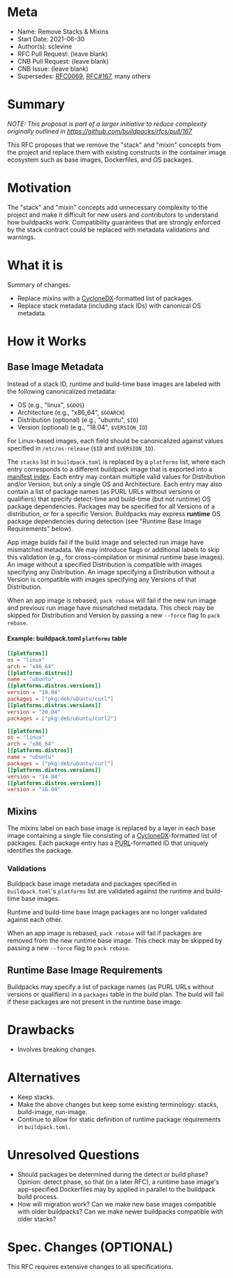 # Meta
[meta]: #meta
- Name: Remove Stacks & Mixins
- Start Date: 2021-06-30
- Author(s): sclevine
- RFC Pull Request: (leave blank)
- CNB Pull Request: (leave blank)
- CNB Issue: (leave blank)
- Supersedes: [RFC0069](https://github.com/buildpacks/rfcs/blob/main/text/0069-stack-buildpacks.md), [RFC#167](https://github.com/buildpacks/rfcs/pull/167), many others

# Summary
[summary]: #summary

*NOTE: This proposal is part of a larger initiative to reduce complexity originally outlined in https://github.com/buildpacks/rfcs/pull/167*

This RFC proposes that we remove the "stack" and "mixin" concepts from the project and replace them with existing constructs in the container image ecosystem such as base images, Dockerfiles, and OS packages.

# Motivation
[motivation]: #motivation

The "stack" and "mixin" concepts add unnecessary complexity to the project and make it difficult for new users and contributors to understand how buildpacks work. Compatibility guarantees that are strongly enforced by the stack contract could be replaced with metadata validations and warnings.

# What it is
[what-it-is]: #what-it-is

Summary of changes:
- Replace mixins with a [CycloneDX](https://cyclonedx.org)-formatted list of packages.
- Replace stack metadata (including stack IDs) with canonical OS metadata.

# How it Works
[how-it-works]: #how-it-works

## Base Image Metadata

Instead of a stack ID, runtime and build-time base images are labeled with the following canonicalized metadata:
- OS (e.g., "linux", `$GOOS`)
- Architecture (e.g., "x86_64", `$GOARCH`)
- Distribution (optional) (e.g., "ubuntu", `$ID`)
- Version (optional) (e.g., "18.04", `$VERSION_ID`)

For Linux-based images, each field should be canonicalized against values specified in `/etc/os-release` (`$ID` and `$VERSION_ID`).

The `stacks` list in `buildpack.toml` is replaced by a `platforms` list, where each entry corresponds to a different buildpack image that is exported into a [manifest index](https://github.com/opencontainers/image-spec/blob/master/image-index.md). Each entry may contain multiple valid values for Distribution and/or Version, but only a single OS and Architecture. Each entry may also contain a list of package names (as PURL URLs without versions or qualifiers) that specify detect-time and build-time (but not runtime) OS package dependencies. Packages may be specified for all Versions of a distribution, or for a specific Version. Buildpacks may express **runtime** OS package dependencies during detection (see "Runtime Base Image Requirements" below).

App image builds fail if the build image and selected run image have mismatched metadata. We may introduce flags or additional labels to skip this validation (e.g., for cross-compilation or minimal runtime base images). An image without a specified Distribution is compatible with images specifying any Distribution. An image specifying a Distribution without a Version is compatible with images specifying any Versions of that Distribution.

When an app image is rebased, `pack rebase` will fail if the new run image and previous run image have mismatched metadata. This check may be skipped for Distribution and Version by passing a new `--force` flag to `pack rebase`.

#### Example: buildpack.toml `platforms` table

```toml
[[platforms]]
os = "linux"
arch = "x86_64"
[[platforms.distros]]
name = "ubuntu"
[[platforms.distros.versions]]
version = "18.04"
packages = ["pkg:deb/ubuntu/curl"]
[[platforms.distros.versions]]
version = "20.04"
packages = ["pkg:deb/ubuntu/curl2"]

[[platforms]]
os = "linux"
arch = "x86_64"
[[platforms.distros]]
name = "ubuntu"
packages = ["pkg:deb/ubuntu/curl"]
[[platforms.distros.versions]]
version = "14.04"
[[platforms.distros.versions]]
version = "16.04"
```

## Mixins

The mixins label on each base image is replaced by a layer in each base image containing a single file consisting of a [CycloneDX](https://cyclonedx.org)-formatted list of packages. Each package entry has a [PURL](https://github.com/package-url/purl-spec)-formatted ID that uniquely identifies the package.

### Validations

Buildpack base image metadata and packages specified in `buildpack.toml`'s `platforms` list are validated against the runtime and build-time base images.

Runtime and build-time base image packages are no longer validated against each other.

When an app image is rebased, `pack rebase` will fail if packages are removed from the new runtime base image. This check may be skipped by passing a new `--force` flag to `pack rebase`.

## Runtime Base Image Requirements

Buildpacks may specify a list of package names (as PURL URLs without versions or qualifiers) in a `packages` table in the build plan. The build will fail if these packages are not present in the runtime base image.

# Drawbacks
[drawbacks]: #drawbacks

- Involves breaking changes.

# Alternatives
[alternatives]: #alternatives

- Keep stacks.
- Make the above changes but keep some existing terminology: stacks, build-image, run-image.
- Continue to allow for static definition of runtime package requirements in `buildpack.toml`.

# Unresolved Questions
[unresolved-questions]: #unresolved-questions

- Should packages be determined during the detect or build phase? Opinion: detect phase, so that (in a later RFC), a runtime base image's app-specified Dockerfiles may by applied in parallel to the buildpack build process.
- How will migration work? Can we make new base images compatible with older buildpacks? Can we make newer buildpacks compatible with older stacks?
# Spec. Changes (OPTIONAL)
[spec-changes]: #spec-changes

This RFC requires extensive changes to all specifications.
